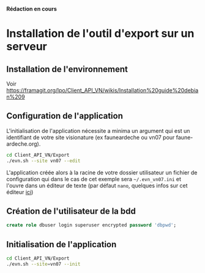**Rédaction en cours**

# Installation de l'outil d'export sur un serveur

## Installation de l'environnement

Voir https://framagit.org/lpo/Client_API_VN/wikis/Installation%20guide%20debian%209

## Configuration de l'application
L'initialisation de l'application nécessite a minima un argument qui est un identifiant de votre site visionature (ex fauneardeche ou vn07 pour faune-ardeche.org).

``` sh
cd Client_API_VN/Export
./evn.sh --site vn07 --edit
```

L'application créée alors à la racine de votre dossier utilisateur un fichier de configuration qui dans le cas de cet exemple sera `~/.evn_vn07.ini` et l'ouvre dans un éditeur de texte (par défaut `nano`, quelques infos sur cet éditeur [ici](https://korben.info/utiliser-nano.html))

## Création de l'utilisateur de la bdd

``` sql
create role dbuser login superuser encrypted password 'dbpwd';
```

## Initialisation de l'application

``` sh
cd Client_API_VN/Export
./evn.sh --site=vn07 --init
```
